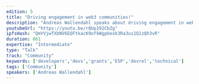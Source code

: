 ```yaml
---
edition: 5
title: "Driving engagement in web3 communities!"
description: "Andreas Wallendahl speaks about driving engagement in web3 communities."
youtubeUrl: "https://youtu.be/rQUp192CbZg"
ipfsHash: "QmYVjwTXbNV6EQFtkacK9ofkWgpUexk3Ra3us1Q1zQh3vR"
duration: 661
expertise: "Intermediate"
type: "Talk"
track: "Community"
keywords: ['developers','devs','grants','ESP','devrel','technical']
tags: ['Community']
speakers: ['Andreas Wallendahl']
---
```

